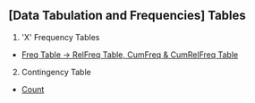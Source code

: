 ## \[Data Tabulation and Frequencies\] Tables
1. 'X' Frequency Tables
- [Freq Table &#8594; RelFreq Table, CumFreq & CumRelFreq Table](../[SC]-Descriptive-Analytics/[SC]-Data-Tabulation-and-Frequencies/[M]-'X'-Frequency-Tables.md)
2. Contingency Table
- [Count](../[SC]-Descriptive-Analytics/[SC]-Data-Tabulation-and-Frequencies/[M]-Contingency-Table.md)
